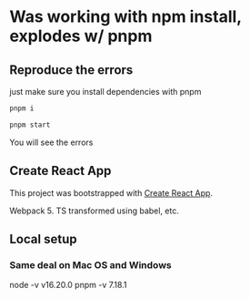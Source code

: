 # Was working with npm install, explodes w/ pnpm
## Reproduce the errors

just make sure you install dependencies with pnpm

```sh
pnpm i

pnpm start

```

You will see the errors

## Create React App

This project was bootstrapped with [Create React App](https://github.com/facebook/create-react-app).

Webpack 5. TS transformed using babel, etc.

## Local setup
### Same deal on Mac OS and Windows

node -v v16.20.0
pnpm -v 7.18.1
